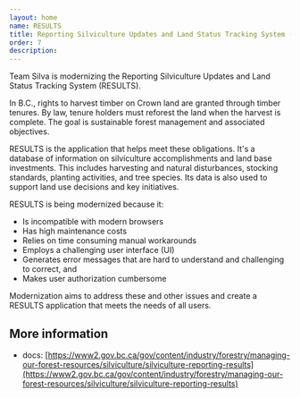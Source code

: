 ```yaml
---
layout: home
name: RESULTS
title: Reporting Silviculture Updates and Land Status Tracking System (RESULTS) 
order: 7
description: 
---
```


Team Silva is modernizing the Reporting Silviculture Updates and Land Status Tracking System (RESULTS). 

In B.C., rights to harvest timber on Crown land are granted through timber tenures. By law, tenure holders must reforest the land when the harvest is complete. The goal is sustainable forest management and associated objectives. 

RESULTS is the application that helps meet these obligations. It's a database of information on silviculture accomplishments and land base investments. This includes harvesting and natural disturbances, stocking standards, planting activities, and tree species. Its data is also used to support land use decisions and key initiatives. 

RESULTS is being modernized because it: 
- Is incompatible with modern browsers 
- Has high maintenance costs 
- Relies on time consuming manual workarounds 
- Employs a challenging user interface (UI) 
- Generates error messages that are hard to understand and challenging to correct, and 
- Makes user authorization cumbersome 

Modernization aims to address these and other issues and create a RESULTS application that meets the needs of all users. 

## More information
- docs:  [https://www2.gov.bc.ca/gov/content/industry/forestry/managing-our-forest-resources/silviculture/silviculture-reporting-results](https://www2.gov.bc.ca/gov/content/industry/forestry/managing-our-forest-resources/silviculture/silviculture-reporting-results)
